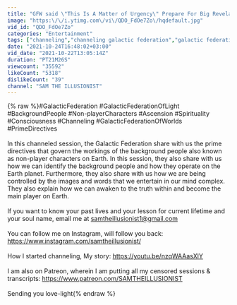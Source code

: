```yaml
---
title: "GFW said \"This Is A Matter of Urgency\" Prepare For Big Revelations: Background People\/NPC (2021)"
image: "https:\/\/i.ytimg.com\/vi\/QDO_FdOe7Zo\/hqdefault.jpg"
vid_id: "QDO_FdOe7Zo"
categories: "Entertainment"
tags: ["channeling","channeling galactic federation","galactic federation"]
date: "2021-10-24T16:48:02+03:00"
vid_date: "2021-10-22T13:05:14Z"
duration: "PT21M26S"
viewcount: "35592"
likeCount: "5318"
dislikeCount: "39"
channel: "SAM THE ILLUSIONIST"
---
```

{% raw %}#GalacticFederation #GalacticFederationOfLight #BackgroundPeople #Non-playerCharacters #Ascension #Spirituality #Consciousness #Channeling #GalacticFederationOfWorlds #PrimeDirectives<br /><br />In this channeled session, the Galactic Federation share with us the prime directives that govern the workings of the background people also known as non-player characters on Earth. In this session, they also share with us how we can identify the background people and how they operate on the Earth planet. Furthermore, they also share with us how we are being controlled by the images and words that we entertain in our mind complex. They also explain how we can awaken to the truth within and become the main player on Earth.<br /><br />If you want to know your past lives and your lesson for current lifetime and your soul name, email me at samtheillusionist1@gmail.com<br /><br />You can follow me on Instagram, will follow you back: <a rel="nofollow" target="blank" href="https://www.instagram.com/samtheillusionist/">https://www.instagram.com/samtheillusionist/</a><br /><br />How I started channeling, My story: <a rel="nofollow" target="blank" href="https://youtu.be/nzqWAAasXlY">https://youtu.be/nzqWAAasXlY</a><br /><br />I am also on Patreon, wherein I am putting all my censored sessions &amp; transcripts: <a rel="nofollow" target="blank" href="https://www.patreon.com/SAMTHEILLUSIONIST">https://www.patreon.com/SAMTHEILLUSIONIST</a><br /><br />Sending you love-light{% endraw %}
